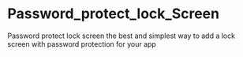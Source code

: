 # Password_protect_lock_Screen
Password protect lock screen the best and simplest way to add a lock screen with password protection for your app
